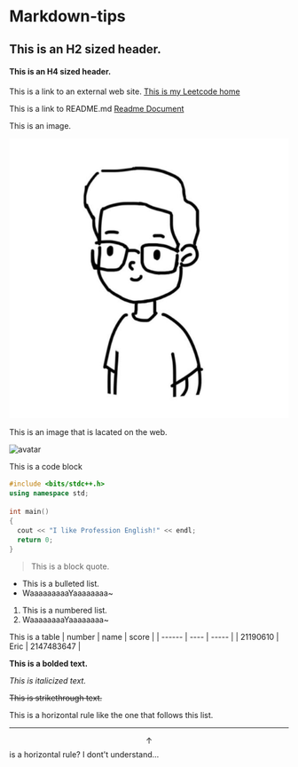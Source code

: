 # Markdown-tips

## This is an H2 sized header.

#### This is an H4 sized header.

This is a link to an external web site.
[This is my Leetcode home](https://leetcode-cn.com/u/ericlife/)

This is a link to README.md
[Readme Document](README.md)

This is an image.

![Alt text](头像.jpg)

This is an image that is lacated on the web.

![avatar](https://www.jlu.edu.cn/__local/0/5B/64/8C8DCC05EE61C79B65D1DFE86D2_14822F50_437B9.jpg)

This is a code block
```C++
#include <bits/stdc++.h>
using namespace std;

int main()
{
  cout << "I like Profession English!" << endl;
  return 0;
}
```

> This is a block quote.

* This is a bulleted list.
* WaaaaaaaaaYaaaaaaaa~

1. This is a numbered list.
2. WaaaaaaaaYaaaaaaaa~

This is a table
| number | name | score |
| ------ | ---- | ----- |
| 21190610 | Eric | 2147483647 |

**This is a bolded text.**

*This is italicized text.*

~~This is strikethrough text.~~

This is a horizontal rule like the one that follows this list.

***

$$\uparrow$$ is a horizontal rule? I dont't understand...

